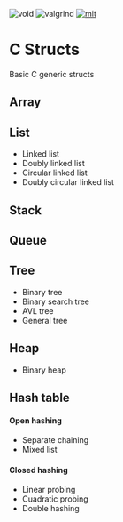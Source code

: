 ![void](https://img.shields.io/badge/void*-gray)
![valgrind](https://img.shields.io/badge/Valgrind-pass-green)
[![mit](https://img.shields.io/badge/License-MIT-blue)](https://github.com/Alan2255/C-Structs/blob/main/LICENSE)

# C Structs
Basic C generic structs


## Array

## List

* Linked list
* Doubly linked list
* Circular linked list
* Doubly circular linked list

## Stack

## Queue

## Tree

* Binary tree
* Binary search tree
* AVL tree
* General tree

## Heap

* Binary heap

## Hash table

#### Open hashing

* Separate chaining
* Mixed list

#### Closed hashing

* Linear probing
* Cuadratic probing
* Double hashing

